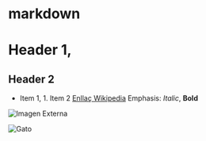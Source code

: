 # markdown
# Header 1, 
## Header 2
* Item 1, 1. Item 2
[Enllaç Wikipedia](https://es.wikipedia.org/wiki/Wikipedia:Portada) 
Emphasis: *Italic*, **Bold**

![Imagen Externa](https://iescelia.org/web/wp-content/uploads/2012/05/iescelia_1950.jpg)

![Gato](images/cat.png)


